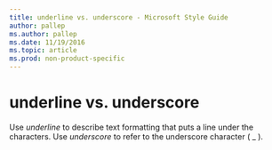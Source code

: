 ```yaml
---
title: underline vs. underscore - Microsoft Style Guide
author: pallep
ms.author: pallep
ms.date: 11/19/2016
ms.topic: article
ms.prod: non-product-specific
---
```


# underline vs. underscore

Use *underline* to describe text formatting that puts a line under the characters. Use *underscore* to refer to the underscore character ( \_ ).
